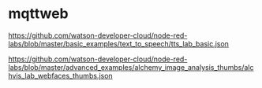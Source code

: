 # mqttweb

https://github.com/watson-developer-cloud/node-red-labs/blob/master/basic_examples/text_to_speech/tts_lab_basic.json

https://github.com/watson-developer-cloud/node-red-labs/blob/master/advanced_examples/alchemy_image_analysis_thumbs/alchvis_lab_webfaces_thumbs.json
